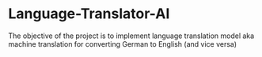 # Language-Translator-AI
The objective of the project is to implement language translation model aka machine translation for converting German to English (and vice versa)
